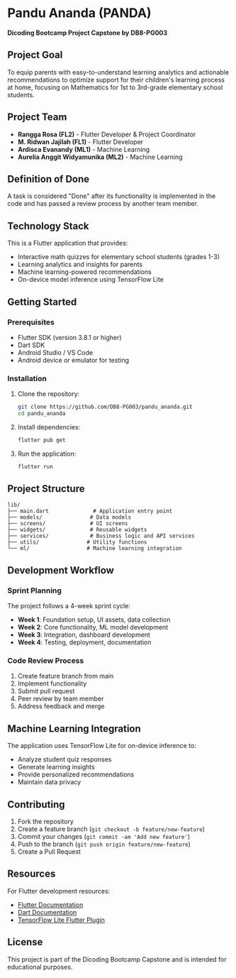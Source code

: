 # Pandu Ananda (PANDA)

**Dicoding Bootcamp Project Capstone by DB8-PG003**

## Project Goal

To equip parents with easy-to-understand learning analytics and actionable recommendations to optimize support for their children's learning process at home, focusing on Mathematics for 1st to 3rd-grade elementary school students.

## Project Team

- **Rangga Rosa (FL2)** - Flutter Developer & Project Coordinator
- **M. Ridwan Jajilah (FL1)** - Flutter Developer
- **Ardisca Evanandy (ML1)** - Machine Learning
- **Aurelia Anggit Widyamunika (ML2)** - Machine Learning

## Definition of Done

A task is considered "Done" after its functionality is implemented in the code and has passed a review process by another team member.

## Technology Stack

This is a Flutter application that provides:
- Interactive math quizzes for elementary school students (grades 1-3)
- Learning analytics and insights for parents
- Machine learning-powered recommendations
- On-device model inference using TensorFlow Lite

## Getting Started

### Prerequisites

- Flutter SDK (version 3.8.1 or higher)
- Dart SDK
- Android Studio / VS Code
- Android device or emulator for testing

### Installation

1. Clone the repository:
   ```bash
   git clone https://github.com/DB8-PG003/pandu_ananda.git
   cd pandu_ananda
   ```

2. Install dependencies:
   ```bash
   flutter pub get
   ```

3. Run the application:
   ```bash
   flutter run
   ```

## Project Structure

```
lib/
├── main.dart              # Application entry point
├── models/               # Data models
├── screens/              # UI screens
├── widgets/              # Reusable widgets
├── services/             # Business logic and API services
├── utils/               # Utility functions
└── ml/                  # Machine learning integration
```

## Development Workflow

### Sprint Planning
The project follows a 4-week sprint cycle:
- **Week 1**: Foundation setup, UI assets, data collection
- **Week 2**: Core functionality, ML model development
- **Week 3**: Integration, dashboard development
- **Week 4**: Testing, deployment, documentation

### Code Review Process
1. Create feature branch from main
2. Implement functionality
3. Submit pull request
4. Peer review by team member
5. Address feedback and merge

## Machine Learning Integration

The application uses TensorFlow Lite for on-device inference to:
- Analyze student quiz responses
- Generate learning insights
- Provide personalized recommendations
- Maintain data privacy

## Contributing

1. Fork the repository
2. Create a feature branch (`git checkout -b feature/new-feature`)
3. Commit your changes (`git commit -am 'Add new feature'`)
4. Push to the branch (`git push origin feature/new-feature`)
5. Create a Pull Request

## Resources

For Flutter development resources:
- [Flutter Documentation](https://docs.flutter.dev/)
- [Dart Documentation](https://dart.dev/guides)
- [TensorFlow Lite Flutter Plugin](https://pub.dev/packages/tflite_flutter)

## License

This project is part of the Dicoding Bootcamp Capstone and is intended for educational purposes.
